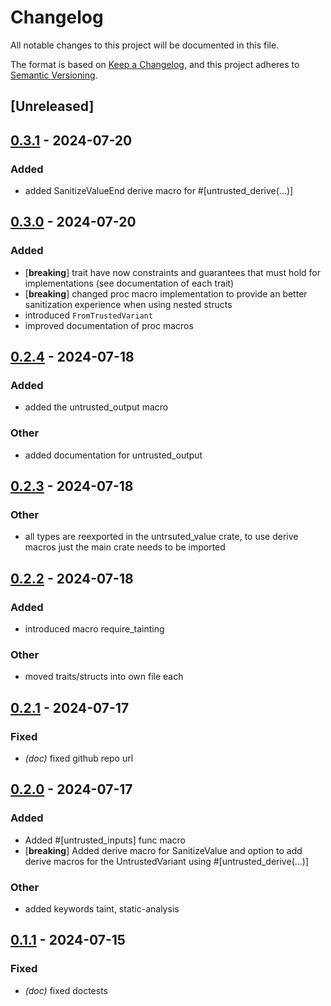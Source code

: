 # Changelog
All notable changes to this project will be documented in this file.

The format is based on [Keep a Changelog](https://keepachangelog.com/en/1.0.0/),
and this project adheres to [Semantic Versioning](https://semver.org/spec/v2.0.0.html).

## [Unreleased]

## [0.3.1](https://github.com/0xCCF4/UntrustedValue/compare/untrusted_value_derive_internals-v0.3.0...untrusted_value_derive_internals-v0.3.1) - 2024-07-20

### Added
- added SanitizeValueEnd derive macro for #[untrusted_derive(...)]

## [0.3.0](https://github.com/0xCCF4/UntrustedValue/compare/untrusted_value_derive_internals-v0.2.4...untrusted_value_derive_internals-v0.3.0) - 2024-07-20

### Added
- [**breaking**] trait have now constraints and guarantees that must hold for implementations (see documentation of each trait)
- [**breaking**] changed proc macro implementation to provide an better sanitization experience when using nested structs
- introduced `FromTrustedVariant`
- improved documentation of proc macros

## [0.2.4](https://github.com/0xCCF4/UntrustedValue/compare/untrusted_value_derive_internals-v0.2.3...untrusted_value_derive_internals-v0.2.4) - 2024-07-18

### Added
- added the untrusted_output macro

### Other
- added documentation for untrusted_output

## [0.2.3](https://github.com/0xCCF4/UntrustedValue/compare/untrusted_value_derive_internals-v0.2.2...untrusted_value_derive_internals-v0.2.3) - 2024-07-18

### Other
- all types are reexported in the untrsuted_value crate, to use derive macros just the main crate needs to be imported

## [0.2.2](https://github.com/0xCCF4/UntrustedValue/compare/untrusted_value_derive_internals-v0.2.1...untrusted_value_derive_internals-v0.2.2) - 2024-07-18

### Added
- introduced macro require_tainting

### Other
- moved traits/structs into own file each

## [0.2.1](https://github.com/0xCCF4/UntrustedValue/compare/untrusted_value_derive_internals-v0.2.0...untrusted_value_derive_internals-v0.2.1) - 2024-07-17

### Fixed
- *(doc)* fixed github repo url

## [0.2.0](https://github.com/0xCCF4/UntrustedValue/compare/untrusted_value_derive_internals-v0.1.1...untrusted_value_derive_internals-v0.2.0) - 2024-07-17

### Added
- Added #[untrusted_inputs] func macro
- [**breaking**] Added derive macro for SanitizeValue and option to add derive macros for the UntrustedVariant using #[untrusted_derive(...)]

### Other
- added keywords taint, static-analysis

## [0.1.1](https://github.com/0xCCF4/UntrustedValue/compare/untrusted_value_derive_internals-v0.1.0...untrusted_value_derive_internals-v0.1.1) - 2024-07-15

### Fixed
- *(doc)* fixed doctests

